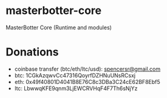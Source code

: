 # masterbotter-core
MasterBotter Core (Runtime and modules)

# Donations

* coinbase transfer (btc/eth/ltc/usd): spencersr@gmail.com
* btc: 1CGkAzqwvCc47316QoyrfDZHNuUNsRCsxj
* eth: 0x49f40801D4041B8E76C8c3DBa3C24cE62BF8Ebf5
* ltc: LbwwqKFE9qnm3LjEWCRVHqF4F7Th6sNjYz

